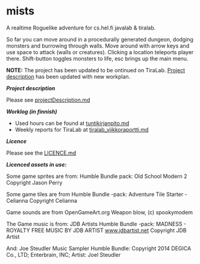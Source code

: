 # mists
A realtime Roguelike adventure for cs.hel.fi javalab & tiralab.

So far you can move around in a procedurally generated dungeon, dodging monsters and burrowing through walls. Move around with arrow keys and use space to attack (walls or creatures). Clicking a location teleports player there. Shift-button toggles monsters to life, esc brings up the main menu. 

**NOTE:** The project has been updated to be ontinued on TiraLab. [Project description](https://github.com/nkoiv/mists/blob/master/documentation/projectDescription.md) has been updated with new workplan.

***Project description***

Please see [projectDescription.md](https://github.com/nkoiv/mists/blob/master/documentation/projectDescription.md)

***Worklog (in finnish)***
* Used hours can be found at [tuntikirjanpito.md](https://github.com/nkoiv/mists/blob/master/documentation/tuntikirjanpito.md)
* Weekly reports for TiraLab at [tiralab_viikkoraportti.md](https://github.com/nkoiv/mists/blob/master/documentation/tiralab_viikkoraportti.md)


***Licence***

Please see the [LICENCE.md](https://github.com/nkoiv/mists/blob/master/LICENCE.md)

***Licenced assets in use:***

Some game sprites are from: Humble Bundle pack: Old School Modern 2 Copyright Jason Perry

Some game tiles are from Humble Bundle -pack: Adventure Tile Starter - Celianna Copyright Celianna

Game sounds are from OpenGameArt.org Weapon blow, (c) spookymodem

The Game music is from: JDB Artists Humble Bundle -pack: MADNESS - ROYALTY FREE MUSIC BY JDB ARTIST www.jdbartist.net Copyright JDB Artist

And: Joe Steudler Music Sampler Humble Bundle: Copyright 2014 DEGICA Co., LTD; Enterbrain, INC; Artist: Joel Steudler
